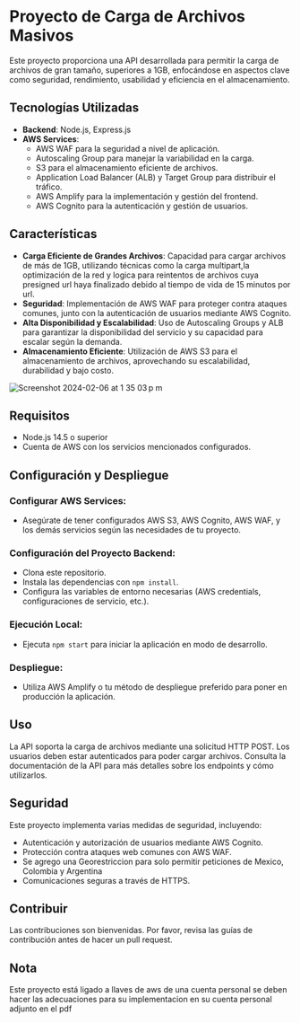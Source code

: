 # Proyecto de Carga de Archivos Masivos

Este proyecto proporciona una API desarrollada para permitir la carga de archivos de gran tamaño, superiores a 1GB, enfocándose en aspectos clave como seguridad, rendimiento, usabilidad y eficiencia en el almacenamiento.

## Tecnologías Utilizadas

- **Backend**: Node.js, Express.js
- **AWS Services**:
  - AWS WAF para la seguridad a nivel de aplicación.
  - Autoscaling Group para manejar la variabilidad en la carga.
  - S3 para el almacenamiento eficiente de archivos.
  - Application Load Balancer (ALB) y Target Group para distribuir el tráfico.
  - AWS Amplify para la implementación y gestión del frontend.
  - AWS Cognito para la autenticación y gestión de usuarios.

## Características

- **Carga Eficiente de Grandes Archivos**: Capacidad para cargar archivos de más de 1GB, utilizando técnicas como la carga multipart,la optimización de la red y logica para reintentos de archivos cuya presigned url haya finalizado debido al tiempo de vida de 15 minutos por url.
- **Seguridad**: Implementación de AWS WAF para proteger contra ataques comunes, junto con la autenticación de usuarios mediante AWS Cognito.
- **Alta Disponibilidad y Escalabilidad**: Uso de Autoscaling Groups y ALB para garantizar la disponibilidad del servicio y su capacidad para escalar según la demanda.
- **Almacenamiento Eficiente**: Utilización de AWS S3 para el almacenamiento de archivos, aprovechando su escalabilidad, durabilidad y bajo costo.

  
![Screenshot 2024-02-06 at 1 35 03 p m](https://github.com/alejandrog9z4/prueba-ml/assets/60855700/e6b82073-2ca1-4df2-ab06-ec83a2098a8b)

## Requisitos

- Node.js 14.5 o superior
- Cuenta de AWS con los servicios mencionados configurados.

## Configuración y Despliegue

### Configurar AWS Services:

- Asegúrate de tener configurados AWS S3, AWS Cognito, AWS WAF, y los demás servicios según las necesidades de tu proyecto.

### Configuración del Proyecto Backend:

- Clona este repositorio.
- Instala las dependencias con `npm install`.
- Configura las variables de entorno necesarias (AWS credentials, configuraciones de servicio, etc.).

### Ejecución Local:

- Ejecuta `npm start` para iniciar la aplicación en modo de desarrollo.

### Despliegue:

- Utiliza AWS Amplify o tu método de despliegue preferido para poner en producción la aplicación.

## Uso

La API soporta la carga de archivos mediante una solicitud HTTP POST. Los usuarios deben estar autenticados para poder cargar archivos. Consulta la documentación de la API para más detalles sobre los endpoints y cómo utilizarlos.

## Seguridad

Este proyecto implementa varias medidas de seguridad, incluyendo:

- Autenticación y autorización de usuarios mediante AWS Cognito.
- Protección contra ataques web comunes con AWS WAF.
- Se agrego una Georestriccion para solo permitir peticiones de Mexico, Colombia y Argentina 
- Comunicaciones seguras a través de HTTPS.

## Contribuir

Las contribuciones son bienvenidas. Por favor, revisa las guías de contribución antes de hacer un pull request.

## Nota

Este proyecto está ligado a llaves de aws de una cuenta personal se deben hacer las adecuaciones para su implementacion en su cuenta personal adjunto en el pdf
